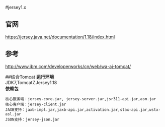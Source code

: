 #jersey1.x
## 官网
https://jersey.java.net/documentation/1.18/index.html
## 参考
http://www.ibm.com/developerworks/cn/web/wa-aj-tomcat/

##结合Tomcat
**运行环境**<br/>
JDK7,Tomcat7,Jersey1.18<Br/>
**依赖包**
````
核心服务端：jersey-core.jar, jersey-server.jar,jsr311-api.jar,asm.jar
核心客户端：jersey-client.jar
JAXB支持：jaxb-impl.jar,jaxb-api.jar,activation.jar,stax-api.jar,wstx-asl.jar
JSON支持：jersey-json.jar
````


